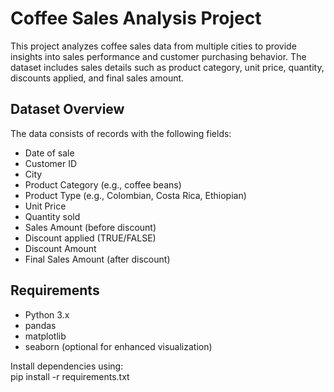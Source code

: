 # Coffee Sales Analysis Project

This project analyzes coffee sales data from multiple cities to provide insights into sales performance and customer purchasing behavior. The dataset includes sales details such as product category, unit price, quantity, discounts applied, and final sales amount.

## Dataset Overview

The data consists of records with the following fields:

- Date of sale
- Customer ID
- City
- Product Category (e.g., coffee beans)
- Product Type (e.g., Colombian, Costa Rica, Ethiopian)
- Unit Price
- Quantity sold
- Sales Amount (before discount)
- Discount applied (TRUE/FALSE)
- Discount Amount
- Final Sales Amount (after discount)

## Requirements

- Python 3.x  
- pandas  
- matplotlib  
- seaborn (optional for enhanced visualization)

Install dependencies using:  
pip install -r requirements.txt
